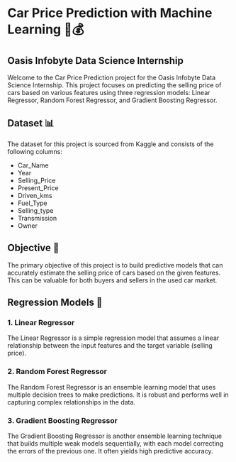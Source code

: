 # Car Price Prediction with Machine Learning 🚗💰

## Oasis Infobyte Data Science Internship

Welcome to the Car Price Prediction project for the Oasis Infobyte Data Science Internship. This project focuses on predicting the selling price of cars based on various features using three regression models: Linear Regressor, Random Forest Regressor, and Gradient Boosting Regressor.

## Dataset 📊

The dataset for this project is sourced from Kaggle and consists of the following columns:

- Car_Name
- Year
- Selling_Price
- Present_Price
- Driven_kms
- Fuel_Type
- Selling_type
- Transmission
- Owner

## Objective 🎯

The primary objective of this project is to build predictive models that can accurately estimate the selling price of cars based on the given features. This can be valuable for both buyers and sellers in the used car market.

## Regression Models 🤖

### 1. Linear Regressor

The Linear Regressor is a simple regression model that assumes a linear relationship between the input features and the target variable (selling price).

### 2. Random Forest Regressor

The Random Forest Regressor is an ensemble learning model that uses multiple decision trees to make predictions. It is robust and performs well in capturing complex relationships in the data.

### 3. Gradient Boosting Regressor

The Gradient Boosting Regressor is another ensemble learning technique that builds multiple weak models sequentially, with each model correcting the errors of the previous one. It often yields high predictive accuracy.
